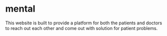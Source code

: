 # mental
This website is built to provide a platform for both the patients and doctors to reach out each other and come out with solution for patient problems.
